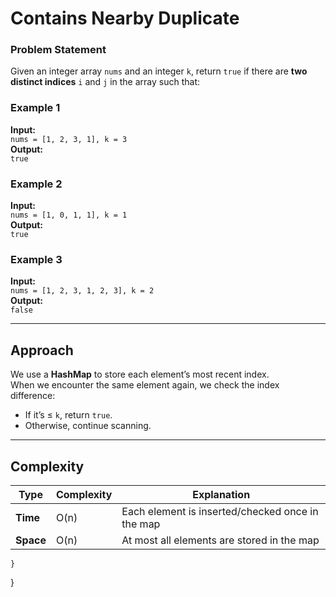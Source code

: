 # Contains Nearby Duplicate

### Problem Statement
Given an integer array `nums` and an integer `k`, return `true` if there are **two distinct indices** `i` and `j` in the array such that:

### Example 1
**Input:**  
`nums = [1, 2, 3, 1], k = 3`  
**Output:**  
`true`

### Example 2
**Input:**  
`nums = [1, 0, 1, 1], k = 1`  
**Output:**  
`true`

### Example 3
**Input:**  
`nums = [1, 2, 3, 1, 2, 3], k = 2`  
**Output:**  
`false`

---

## Approach
We use a **HashMap** to store each element’s most recent index.  
When we encounter the same element again, we check the index difference:
- If it’s ≤ `k`, return `true`.
- Otherwise, continue scanning.

---

## Complexity
| Type | Complexity | Explanation |
|------|-------------|-------------|
| **Time** | O(n) | Each element is inserted/checked once in the map |
| **Space** | O(n) | At most all elements are stored in the map |

    }
}
